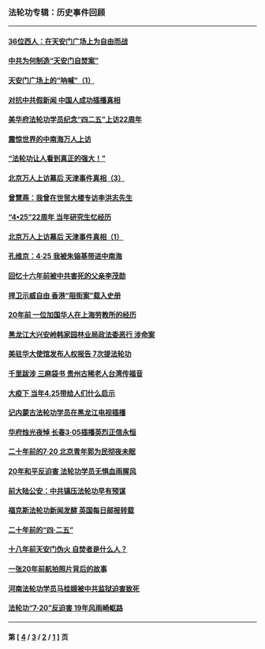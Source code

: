 ### 法轮功专辑：历史事件回顾
---
#### [36位西人：在天安门广场上为自由而战](../../pages/nf5793/n13390029.md?08170430) 
#### [中共为何制造“天安门自焚案”](../../pages/nf5793/n13183270.md?08170430) 
#### [天安门广场上的“呐喊”（1）](../../pages/nf5793/n13105277.md?08170430) 
#### [对抗中共假新闻 中国人成功插播真相](../../pages/nf5793/n12910618.md?08170430) 
#### [美华府法轮功学员纪念“四二五”上访22周年](../../pages/nf5793/n12904445.md?08170430) 
#### [震惊世界的中南海万人上访](../../pages/nf5793/n12903976.md?08170430) 
#### [“法轮功让人看到真正的强大！”](../../pages/nf5793/n12903195.md?08170430) 
#### [北京万人上访幕后 天津事件真相（3）](../../pages/nf5793/n12902807.md?08170430) 
#### [曾慧燕：我曾在世贸大楼专访李洪志先生](../../pages/nf5793/n12898729.md?08170430) 
#### [“4•25”22周年 当年研究生忆经历](../../pages/nf5793/n12894152.md?08170430) 
#### [北京万人上访幕后 天津事件真相（1）](../../pages/nf5793/n12885174.md?08170430) 
#### [孔维京：4·25 我被朱镕基带进中南海](../../pages/nf5793/n12864987.md?08170430) 
#### [回忆十六年前被中共害死的父亲李茂勋](../../pages/nf5793/n12880270.md?08170430) 
#### [捍卫示威自由 香港“阻街案”载入史册](../../pages/nf5793/n12811245.md?08170430) 
#### [20年前 一位加国华人在上海劳教所的经历](../../pages/nf5793/n12707932.md?08170430) 
#### [黑龙江大兴安岭韩家园林业局政法委恶行 涉命案](../../pages/nf5793/n12622815.md?08170430) 
#### [美驻华大使馆发布人权报告 7次提法轮功](../../pages/nf5793/n12520541.md?08170430) 
#### [千里跋涉 三麻袋书 贵州古稀老人台湾传福音](../../pages/nf5793/n12198750.md?08170430) 
#### [大疫下 当年4.25带给人们什么启示](../../pages/nf5793/n12058565.md?08170430) 
#### [记内蒙古法轮功学员在黑龙江电视插播](../../pages/nf5793/n11699194.md?08170430) 
#### [华府烛光夜悼 长春3·05插播英烈正信永恒](../../pages/nf5793/n11397432.md?08170430) 
#### [二十年前的7·20 北京青年郭为民彻夜未眠](../../pages/nf5793/n11354195.md?08170430) 
#### [20年和平反迫害 法轮功学员无惧血雨腥风](../../pages/nf5793/n11348279.md?08170430) 
#### [前大陆公安：中共镇压法轮功早有预谋](../../pages/nf5793/n11352168.md?08170430) 
#### [福克斯法轮功新闻发酵  英国每日邮报转载](../../pages/nf5793/n11285952.md?08170430) 
#### [二十年前的“四·二五”](../../pages/nf5793/n11207639.md?08170430) 
#### [十八年前天安门伪火 自焚者是什么人？](../../pages/nf5793/n10996556.md?08170430) 
#### [一张20年前航拍照片背后的故事](../../pages/nf5793/n10693797.md?08170430) 
#### [河南法轮功学员马桂娥被中共监狱迫害致死](../../pages/nf5793/n10684974.md?08170430) 
#### [法轮功“7‧20”反迫害 19年风雨崎岖路](../../pages/nf5793/n10570834.md?08170430) 

---
#### 第 [ [4](./4.md?08170430) / [3](./3.md?08170430) / [2](./2.md?08170430) / [1](./1.md?08170430) ] 页
